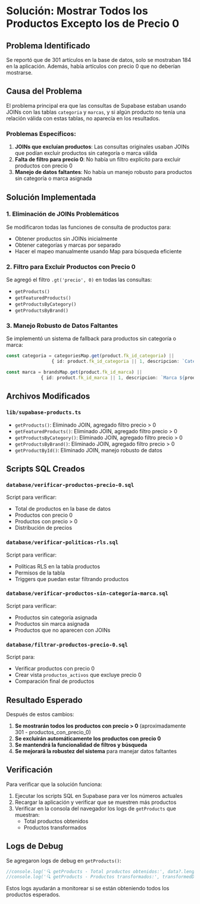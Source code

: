 # Solución: Mostrar Todos los Productos Excepto los de Precio 0

## Problema Identificado

Se reportó que de 301 artículos en la base de datos, solo se mostraban 184 en la aplicación. Además, había artículos con precio 0 que no deberían mostrarse.

## Causa del Problema

El problema principal era que las consultas de Supabase estaban usando JOINs con las tablas `categoria` y `marcas`, y si algún producto no tenía una relación válida con estas tablas, no aparecía en los resultados.

### Problemas Específicos:

1. **JOINs que excluían productos**: Las consultas originales usaban JOINs que podían excluir productos sin categoría o marca válida
2. **Falta de filtro para precio 0**: No había un filtro explícito para excluir productos con precio 0
3. **Manejo de datos faltantes**: No había un manejo robusto para productos sin categoría o marca asignada

## Solución Implementada

### 1. Eliminación de JOINs Problemáticos

Se modificaron todas las funciones de consulta de productos para:
- Obtener productos sin JOINs inicialmente
- Obtener categorías y marcas por separado
- Hacer el mapeo manualmente usando Map para búsqueda eficiente

### 2. Filtro para Excluir Productos con Precio 0

Se agregó el filtro `.gt('precio', 0)` en todas las consultas:
- `getProducts()`
- `getFeaturedProducts()`
- `getProductsByCategory()`
- `getProductsByBrand()`

### 3. Manejo Robusto de Datos Faltantes

Se implementó un sistema de fallback para productos sin categoría o marca:
```typescript
const categoria = categoriesMap.get(product.fk_id_categoria) || 
                 { id: product.fk_id_categoria || 1, descripcion: `Categoría ${product.fk_id_categoria || 1}` }

const marca = brandsMap.get(product.fk_id_marca) || 
             { id: product.fk_id_marca || 1, descripcion: `Marca ${product.fk_id_marca || 1}` }
```

## Archivos Modificados

### `lib/supabase-products.ts`
- `getProducts()`: Eliminado JOIN, agregado filtro precio > 0
- `getFeaturedProducts()`: Eliminado JOIN, agregado filtro precio > 0
- `getProductsByCategory()`: Eliminado JOIN, agregado filtro precio > 0
- `getProductsByBrand()`: Eliminado JOIN, agregado filtro precio > 0
- `getProductById()`: Eliminado JOIN, manejo robusto de datos

## Scripts SQL Creados

### `database/verificar-productos-precio-0.sql`
Script para verificar:
- Total de productos en la base de datos
- Productos con precio 0
- Productos con precio > 0
- Distribución de precios

### `database/verificar-politicas-rls.sql`
Script para verificar:
- Políticas RLS en la tabla productos
- Permisos de la tabla
- Triggers que puedan estar filtrando productos

### `database/verificar-productos-sin-categoria-marca.sql`
Script para verificar:
- Productos sin categoría asignada
- Productos sin marca asignada
- Productos que no aparecen con JOINs

### `database/filtrar-productos-precio-0.sql`
Script para:
- Verificar productos con precio 0
- Crear vista `productos_activos` que excluye precio 0
- Comparación final de productos

## Resultado Esperado

Después de estos cambios:
1. **Se mostrarán todos los productos con precio > 0** (aproximadamente 301 - productos_con_precio_0)
2. **Se excluirán automáticamente los productos con precio 0**
3. **Se mantendrá la funcionalidad de filtros y búsqueda**
4. **Se mejorará la robustez del sistema** para manejar datos faltantes

## Verificación

Para verificar que la solución funciona:

1. Ejecutar los scripts SQL en Supabase para ver los números actuales
2. Recargar la aplicación y verificar que se muestren más productos
3. Verificar en la consola del navegador los logs de `getProducts` que muestran:
   - Total productos obtenidos
   - Productos transformados

## Logs de Debug

Se agregaron logs de debug en `getProducts()`:
```typescript
//console.log('🔍 getProducts - Total productos obtenidos:', data?.length || 0)
//console.log('🔍 getProducts - Productos transformados:', transformedData.length)
```

Estos logs ayudarán a monitorear si se están obteniendo todos los productos esperados.

